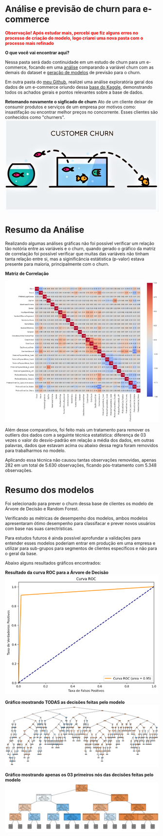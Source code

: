 # Análise e previsão de churn para e-commerce

**<span style="color:red">Observação! Após estudar mais, percebi que fiz alguns erros no processo de criação do modelo, logo criarei uma nova pasta com o processo mais refinado</span>**

**O que você vai encontrar aqui?**

Nessa pasta será dado continuidade em um estudo de churn para um e-commerce, focando em uma [análise](https://github.com/PedroReste/prescriptive_and_prediction_analysis/blob/main/pt_analise_e_modelo_para_previsao_de_churn_em_ecommerce/analise_de_dados_focado_para_o_modelo_de_churn.ipynb) comparando a variável churn com as demais do dataset e [geração de modelos](https://github.com/PedroReste/prescriptive_and_prediction_analysis/blob/main/pt_analise_e_modelo_para_previsao_de_churn_em_ecommerce/modelo_de_previsao_de_churn_em_um_ecommerce.ipynb) de previsão para o churn.

Em outra pasta do [meu Github](https://github.com/PedroReste/diagnostics_and_descriptive_analysis/tree/main/pt_analise_de_dados_de_ecommerce_para_previsoes_de_churn), realizei uma análise exploratória geral dos dados de um e-commerce oriundo dessa [base do Kaggle](https://www.kaggle.com/datasets/ankitverma2010/ecommerce-customer-churn-analysis-and-prediction), demonstrando todos os achados gerais e pontos relevantes sobre a base de dados.

**Retomando novamente o sigficado de churn**
Ato de um cliente deixar de consumir produtos e serviços de um empresa por motivos como: insastifação ou encontrar melhor preços no concorrente. Esses clientes são conhecidos como "churners".
![Imagem para retratar o churn](image.png)

# **Resumo da Análise**
Realizando algumas análises gráficas não foi possível verificar um relação tão notória entre as variáveis e o churn, quando gerado o gráfico da matriz de correlação foi possível verificar que muitas das variáveis não tinham tanta relação entre si, mas a siginificância estátistica (p-valor) estava presente para maioria, principalmente com o churn.

**Matriz de Correlação**

![Matriz de Correlação](matriz_de_correlacao.jpeg)

Além desse comparativos, foi feito mais um tratamento para remover os outliers dos dados com a seguinte técnica estatística: diferença de 03 vezes o valor do desvio-padrão em relação a média dos dados, em outras palavras, dados que estavam acima ou abaixo dessa regra foram removidos para trabalharmos no modelo.

Aplicando essa técnica não causou tantas observações removidas, apenas 282 em um total de 5.630 observações, ficando pós-tratamento com 5.348 observações.

# **Resumo dos modelos**

Foi selecionado para prever o churn dessa base de clientes os modelo de Árvore de Decisão e Random Forest.

Verificando as métricas de desempenho dos modelos, ambos modelos apresentaram ótimo desempenho para classifacar e prever novos usuários com base nas suas carectrísticas.

Para estudos futuros é ainda possível aprofundar a validações para entender esses modelos poderiam entrar em produção em uma empresa e utilizar para sub-grupos para segmentos de clientes específicos e não para o geral da base.

Abaixo alguns resultados gráficos encontrados:

**Resultado da curva ROC para a Árvore de Decisão**
![Curva ROC Árvore de Decisão](curva_roc_decision_tree.png)

**Gráfico mostrando TODAS as decisões feitas pelo modelo**
![Árvore de Decisão](decision_tree.png)

**Gráfico mostrando apenas os 03 primeiros nós das decisões feitas pelo modelo**
![Árvore de Decisão, os 03 primeiros nós](decision_tree_max_depth_3.png)


